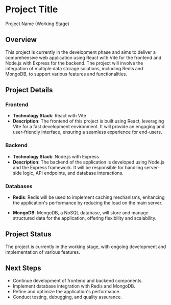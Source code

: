 # Project Title

Project Name (Working Stage)

## Overview

This project is currently in the development phase and aims to deliver a comprehensive web application using React with Vite for the frontend and Node.js with Express for the backend. The project will involve the integration of multiple data storage solutions, including Redis and MongoDB, to support various features and functionalities.

## Project Details

### Frontend

- **Technology Stack**: React with Vite
- **Description**: The frontend of this project is built using React, leveraging Vite for a fast development environment. It will provide an engaging and user-friendly interface, ensuring a seamless experience for end-users.

### Backend

- **Technology Stack**: Node.js with Express
- **Description**: The backend of the application is developed using Node.js and the Express framework. It will be responsible for handling server-side logic, API endpoints, and database interactions.

### Databases

- **Redis**: Redis will be used to implement caching mechanisms, enhancing the application's performance by reducing the load on the main server.

- **MongoDB**: MongoDB, a NoSQL database, will store and manage structured data for the application, offering flexibility and scalability.

## Project Status

The project is currently in the working stage, with ongoing development and implementation of various features. 

## Next Steps

- Continue development of frontend and backend components.
- Implement database integration with Redis and MongoDB.
- Refine and optimize the application's performance.
- Conduct testing, debugging, and quality assurance.


